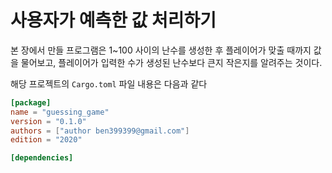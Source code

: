 # 사용자가 예측한 값 처리하기

본 장에서 만들 프로그램은 1~100 사이의 난수를 생성한 후 플레이어가 맞출 때까지 값을 물어보고, 플레이어가 입력한 수가 생성된 난수보다 큰지 작은지를 알려주는 것이다.

해당 프로젝트의 `Cargo.toml` 파일 내용은 다음과 같다
```toml
[package]
name = "guessing_game"
version = "0.1.0"
authors = ["author ben399399@gmail.com"]
edition = "2020"

[dependencies]
```